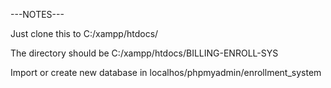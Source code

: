 ---NOTES---

Just clone this to C:/xampp/htdocs/

The directory should be C:/xampp/htdocs/BILLING-ENROLL-SYS

Import or create new database in localhos/phpmyadmin/enrollment_system
